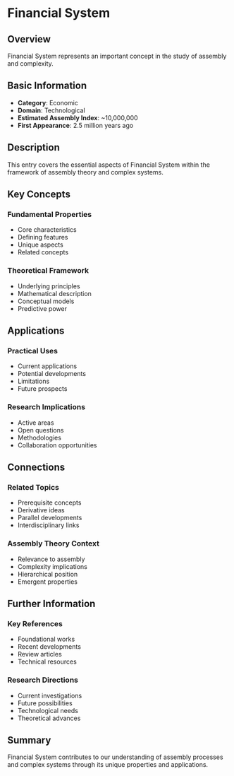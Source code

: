 # Financial System

## Overview

Financial System represents an important concept in the study of assembly and complexity.

## Basic Information

- **Category**: Economic
- **Domain**: Technological
- **Estimated Assembly Index**: ~10,000,000
- **First Appearance**: 2.5 million years ago

## Description

This entry covers the essential aspects of Financial System within the framework of assembly theory and complex systems.

## Key Concepts

### Fundamental Properties
- Core characteristics
- Defining features
- Unique aspects
- Related concepts

### Theoretical Framework
- Underlying principles
- Mathematical description
- Conceptual models
- Predictive power

## Applications

### Practical Uses
- Current applications
- Potential developments
- Limitations
- Future prospects

### Research Implications
- Active areas
- Open questions
- Methodologies
- Collaboration opportunities

## Connections

### Related Topics
- Prerequisite concepts
- Derivative ideas
- Parallel developments
- Interdisciplinary links

### Assembly Theory Context
- Relevance to assembly
- Complexity implications
- Hierarchical position
- Emergent properties

## Further Information

### Key References
- Foundational works
- Recent developments
- Review articles
- Technical resources

### Research Directions
- Current investigations
- Future possibilities
- Technological needs
- Theoretical advances

## Summary

Financial System contributes to our understanding of assembly processes and complex systems through its unique properties and applications.

